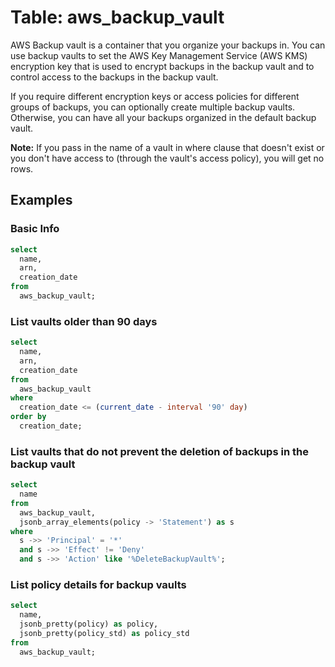 # Table: aws_backup_vault

AWS Backup vault is a container that you organize your backups in. You can use backup vaults to set the AWS Key Management Service (AWS KMS) encryption key that is used to encrypt backups in the backup vault and to control access to the backups in the backup vault.

If you require different encryption keys or access policies for different groups of backups, you can optionally create multiple backup vaults. Otherwise, you can have all your backups organized in the default backup vault.

**Note:** If you pass in the name of a vault in where clause that doesn't exist or you don't have access to (through the vault's access policy), you will get no rows.

## Examples

### Basic Info

```sql
select
  name,
  arn,
  creation_date
from
  aws_backup_vault;
```

### List vaults older than 90 days

```sql
select
  name,
  arn,
  creation_date
from
  aws_backup_vault
where
  creation_date <= (current_date - interval '90' day)
order by
  creation_date;
```

### List vaults that do not prevent the deletion of backups in the backup vault

```sql
select
  name
from
  aws_backup_vault,
  jsonb_array_elements(policy -> 'Statement') as s
where
  s ->> 'Principal' = '*'
  and s ->> 'Effect' != 'Deny'
  and s ->> 'Action' like '%DeleteBackupVault%';
```

### List policy details for backup vaults

```sql
select
  name,
  jsonb_pretty(policy) as policy,
  jsonb_pretty(policy_std) as policy_std
from
  aws_backup_vault;
```

